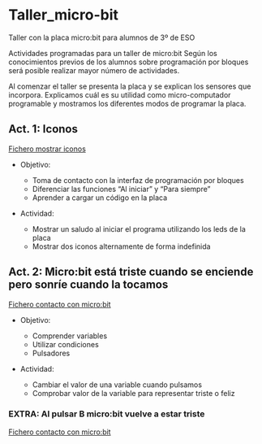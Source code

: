 # Taller_micro-bit
Taller con la placa micro:bit para alumnos de 3º de ESO

Actividades programadas para un taller de micro:bit
Según los conocimientos previos de los alumnos sobre programación por bloques será posible realizar mayor número de actividades.

Al comenzar el taller se presenta la placa y se explican los sensores que incorpora. Explicamos cuál es su utilidad como micro-computador programable y mostramos los diferentes modos de programar la placa. 

## Act. 1: Iconos 
[Fichero mostrar iconos](http://github.com/ankgiel/Taller_micro-bit/blob/master/microbit-inicial.hex)
* Objetivo:
  * Toma de contacto con la interfaz de programación por bloques
  * Diferenciar las funciones “Al iniciar” y “Para siempre”
  * Aprender a cargar un código en la placa


* Actividad:
  * Mostrar un saludo al iniciar el programa utilizando los leds de la placa
  * Mostrar dos iconos alternamente de forma indefinida

## Act. 2: Micro:bit está triste cuando se enciende pero sonríe cuando la tocamos
[Fichero contacto con micro:bit](http://github.com/ankgiel/Taller_micro-bit/blob/master/microbit-contacto_sencillo.hex)
* Objetivo:
  * Comprender variables
  * Utilizar condiciones
  * Pulsadores

* Actividad: 
  * Cambiar el valor de una variable cuando pulsamos
  * Comprobar valor de la variable para representar triste o feliz

### EXTRA: Al pulsar B micro:bit vuelve a estar triste
[Fichero contacto con micro:bit](http://github.com/ankgiel/Taller_micro-bit/blob/master/microbit-contacto_extra.hex)

